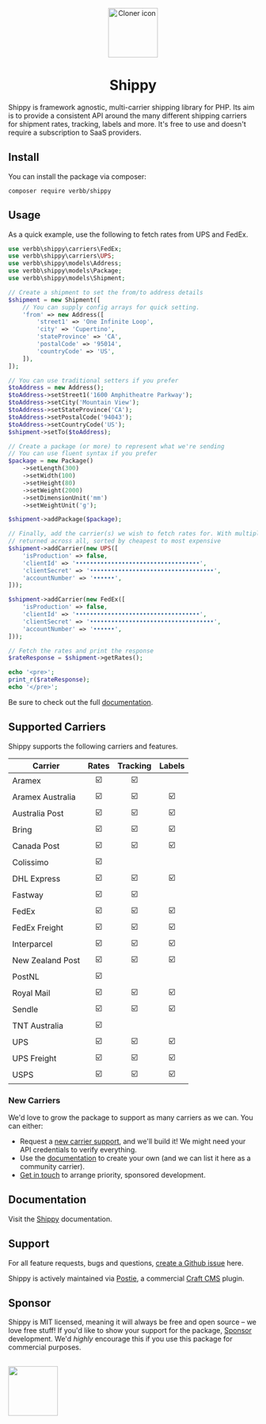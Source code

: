 <p align="center"><img src="https://verbb.imgix.net/plugins/shippy/shippy-icon.svg" width="100" height="100" alt="Cloner icon"></p>
<h1 align="center">Shippy</h1>

Shippy is framework agnostic, multi-carrier shipping library for PHP. Its aim is to provide a consistent API around the many different shipping carriers for shipment rates, tracking, labels and more. It's free to use and doesn't require a subscription to SaaS providers.

## Install
You can install the package via composer:

```shell
composer require verbb/shippy
```

## Usage
As a quick example, use the following to fetch rates from UPS and FedEx.

```php
use verbb\shippy\carriers\FedEx;
use verbb\shippy\carriers\UPS;
use verbb\shippy\models\Address;
use verbb\shippy\models\Package;
use verbb\shippy\models\Shipment;

// Create a shipment to set the from/to address details
$shipment = new Shipment([
    // You can supply config arrays for quick setting.
    'from' => new Address([
        'street1' => 'One Infinite Loop',
        'city' => 'Cupertino',
        'stateProvince' => 'CA',
        'postalCode' => '95014',
        'countryCode' => 'US',
    ]),
]);

// You can use traditional setters if you prefer
$toAddress = new Address();
$toAddress->setStreet1('1600 Amphitheatre Parkway');
$toAddress->setCity('Mountain View');
$toAddress->setStateProvince('CA');
$toAddress->setPostalCode('94043');
$toAddress->setCountryCode('US');
$shipment->setTo($toAddress);

// Create a package (or more) to represent what we're sending
// You can use fluent syntax if you prefer
$package = new Package()
    ->setLength(300)
    ->setWidth(100)
    ->setHeight(80)
    ->setWeight(2000)
    ->setDimensionUnit('mm')
    ->setWeightUnit('g');

$shipment->addPackage($package);

// Finally, add the carrier(s) we wish to fetch rates for. With multiple carriers, rates will be
// returned across all, sorted by cheapest to most expensive
$shipment->addCarrier(new UPS([
    'isProduction' => false,
    'clientId' => '•••••••••••••••••••••••••••••••••••',
    'clientSecret' => '•••••••••••••••••••••••••••••••••••',
    'accountNumber' => '••••••',
]));

$shipment->addCarrier(new FedEx([
    'isProduction' => false,
    'clientId' => '•••••••••••••••••••••••••••••••••••',
    'clientSecret' => '•••••••••••••••••••••••••••••••••••',
    'accountNumber' => '••••••',
]));

// Fetch the rates and print the response
$rateResponse = $shipment->getRates();

echo '<pre>';
print_r($rateResponse);
echo '</pre>';
```

Be sure to check out the full [documentation](https://verbb.io/packages/shippy).

## Supported Carriers
Shippy supports the following carriers and features.

| Carrier | Rates | Tracking | Labels |
| ------------------- | :---: | :---: | :---: |
| Aramex              | ☑️ | ☑️ |    |
| Aramex Australia    | ☑️ | ☑️ | ☑️ |
| Australia Post      | ☑️ | ☑️ | ☑️ |
| Bring               | ☑️ | ☑️ | ☑️ |
| Canada Post         | ☑️ | ☑️ | ☑️ |
| Colissimo           | ☑️ |    |    |
| DHL Express         | ☑️ | ☑️ | ☑️ |
| Fastway             | ☑️ | ☑️ |    |
| FedEx               | ☑️ | ☑️ | ☑️ |
| FedEx Freight       | ☑️ | ☑️ | ☑️ |
| Interparcel         | ☑️ | ☑️ | ☑️ |
| New Zealand Post    | ☑️ | ☑️ | ☑️ |
| PostNL              | ☑️ |    |    |
| Royal Mail          | ☑️ | ☑️ | ☑️ |
| Sendle              | ☑️ | ☑️ | ☑️ |
| TNT Australia       | ☑️ |    |    |
| UPS                 | ☑️ | ☑️ | ☑️ |
| UPS Freight         | ☑️ | ☑️ | ☑️ |
| USPS                | ☑️ | ☑️ | ☑️ |

### New Carriers
We'd love to grow the package to support as many carriers as we can. You can either:
- Request a [new carrier support](https://github.com/verbb/shippy/issues), and we'll build it! We might need your API credentials to verify everything.
- Use the [documentation](https://verbb.io/packages/shippy) to create your own (and we can list it here as a community carrier).
- [Get in touch](mailto:support@verbb.io) to arrange priority, sponsored development. 

## Documentation
Visit the [Shippy](https://verbb.io/packages/shippy) documentation.

## Support
For all feature requests, bugs and questions, [create a Github issue](https://github.com/verbb/shippy/issues) here.

Shippy is actively maintained via [Postie](https://verbb.io/craft-plugins/postie), a commercial [Craft CMS](https://craftcms.com/) plugin.

## Sponsor
Shippy is MIT licensed, meaning it will always be free and open source – we love free stuff! If you'd like to show your support for the package, [Sponsor](https://github.com/sponsors/verbb) development. We'd _highly_ encourage this if you use this package for commercial purposes.

<h2></h2>

<a href="https://verbb.io" target="_blank">
    <img width="100" src="https://verbb.io/assets/img/verbb-pill.svg">
</a>
